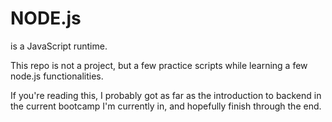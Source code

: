 # NODE.js
is a JavaScript runtime.

This repo is not a project, but a few practice scripts while learning a few node.js functionalities.

If you're reading this, I probably got as far as the introduction to backend in the current bootcamp I'm currently in, and hopefully finish through the end.
